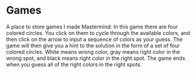 # Games
A place to store games I made
Mastermind:
In this game there are four colored circles. You click on them to cycle through the available colors,
and then click on the arrow to input a sequence of colors as your guess. The game will then give you a hint
to the solution in the form of a set of four colored circles. White means wrong color, gray means right color 
in the wrong spot, and black means right color in the right spot. The game ends when you guess all of the right colors
in the right spots.
